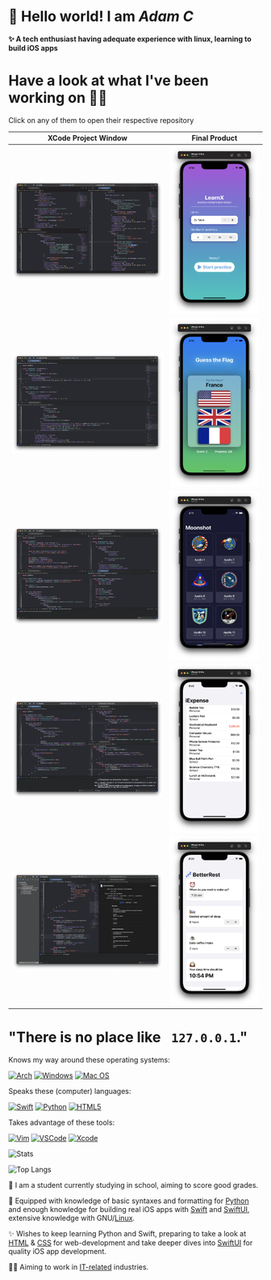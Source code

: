 <h1>👋 Hello world! I am <i>Adam C</i></h1>

<b align="left">
  ✨ A tech enthusiast having adequate experience with linux, learning to build iOS apps
</b>

 
# Have a look at what I've been working on 👨‍💻
 
Click on any of them to open their respective repository
  
XCode Project Window|Final Product
:-:|:-:
[![](images/LX@D.png)](https://github.com/Wind-Explorer/LearnX)|[![](images/LX@i.png)](https://github.com/Wind-Explorer/LearnX)
[![](images/GTF1.png)](https://github.com/Wind-Explorer/Guess-the-Flag)|[![](images/GTF2.png)](https://github.com/Wind-Explorer/Guess-the-Flag)
[![](images/Moonshot1.png)](https://github.com/Wind-Explorer/Moonshot)|[![](images/Moonshot2.png)](https://github.com/Wind-Explorer/Moonshot)
[![](images/iExpense1.png)](https://github.com/Wind-Explorer/iExpense)|[![](images/iExpense2.png)](https://github.com/Wind-Explorer/iExpense)
[![](images/BR1.png)](https://github.com/Wind-Explorer/BetterRest)|[![](images/BR2.png)](https://github.com/Wind-Explorer/BetterRest)


# "There is no place like `  127.0.0.1 `."


Knows my way around these operating systems:

[![Arch](https://img.shields.io/badge/Linux-FCC624?style=for-the-badge&logo=linux&logoColor=black)](https://wiki.archlinux.org) [![Windows](https://img.shields.io/badge/Windows-0078D6?style=for-the-badge&logo=windows&logoColor=white)](https://www.microsoft.com/en-us/windows) [![Mac OS](https://img.shields.io/badge/mac%20os-000000?style=for-the-badge&logo=macos&logoColor=F0F0F0)](https://www.apple.com/macos/monterey/)

Speaks these (computer) languages:

[![Swift](https://img.shields.io/badge/swift-F54A2A?style=for-the-badge&logo=swift&logoColor=white)](https://www.swift.org) [![Python](https://img.shields.io/badge/python-3670A0?style=for-the-badge&logo=python&logoColor=ffdd54)](https://www.python.org) [![HTML5](https://img.shields.io/badge/html5-%23E34F26.svg?style=for-the-badge&logo=html5&logoColor=white)](https://en.wikipedia.org/wiki/HTML)

Takes advantage of these tools:

[![Vim](https://img.shields.io/badge/VIM-%2311AB00.svg?&style=for-the-badge&logo=vim&logoColor=white)](https://www.vim.org) [![VSCode](https://img.shields.io/badge/Visual_Studio_Code-0078D4?style=for-the-badge&logo=visual%20studio%20code&logoColor=white)](https://code.visualstudio.com) [![Xcode](https://img.shields.io/badge/Xcode-007ACC?style=for-the-badge&logo=Xcode&logoColor=white)](https://developer.apple.com/xcode/)

![Stats](https://github-readme-stats.vercel.app/api?username=Wind-Explorer&hide=stars&show_icons=true&theme=calm)

![Top Langs](https://github-readme-stats.vercel.app/api/top-langs/?username=Wind-Explorer&layout=compact&theme=calm)



  📖 I am a student currently studying in school, aiming to score good grades.

  🧠 Equipped with knowledge of basic syntaxes and formatting for [Python][2] and enough knowledge for building real iOS apps with [Swift][3] and [SwiftUI][7], extensive knowledge with GNU/[Linux][4].

  ✨ Wishes to keep learning Python and Swift, preparing to take a look at [HTML][5] & [CSS][6] for web-development and take deeper dives into [SwiftUI][7] for quality iOS app development.

  👨‍💻 Aiming to work in [IT-related][8] industries.

  

[2]:https://en.wikipedia.org/wiki/Python_(programming_language)
[3]:https://en.wikipedia.org/wiki/Swift_(programming_language)
[4]:https://en.wikipedia.org/wiki/Linux
[5]:https://en.wikipedia.org/wiki/HTML
[6]:https://en.wikipedia.org/wiki/CSS
[7]:https://developer.apple.com/xcode/swiftui/
[8]:https://en.wikipedia.org/wiki/Computer_security

<!---
Wind-Explorer/Wind-Explorer is a ✨ special ✨ repository because its `README.md` (this file) appears on your GitHub profile.
You can click the Preview link to take a look at your changes.
--->
